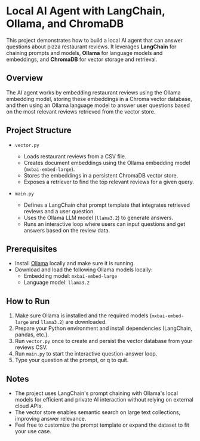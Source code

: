 # Local AI Agent with LangChain, Ollama, and ChromaDB

This project demonstrates how to build a local AI agent that can answer questions about pizza restaurant reviews. It leverages **LangChain** for chaining prompts and models, **Ollama** for language models and embeddings, and **ChromaDB** for vector storage and retrieval.

## Overview

The AI agent works by embedding restaurant reviews using the Ollama embedding model, storing these embeddings in a Chroma vector database, and then using an Ollama language model to answer user questions based on the most relevant reviews retrieved from the vector store.

## Project Structure

- `vector.py`  
  - Loads restaurant reviews from a CSV file.  
  - Creates document embeddings using the Ollama embedding model (`mxbai-embed-large`).  
  - Stores the embeddings in a persistent ChromaDB vector store.  
  - Exposes a retriever to find the top relevant reviews for a given query.

- `main.py`  
  - Defines a LangChain chat prompt template that integrates retrieved reviews and a user question.  
  - Uses the Ollama LLM model (`llama3.2`) to generate answers.  
  - Runs an interactive loop where users can input questions and get answers based on the review data.

## Prerequisites

- Install [Ollama](https://ollama.com/) locally and make sure it is running.
- Download and load the following Ollama models locally:  
  - Embedding model: `mxbai-embed-large`  
  - Language model: `llama3.2`

## How to Run

1. Make sure Ollama is installed and the required models (`mxbai-embed-large` and `llama3.2`) are downloaded.
2. Prepare your Python environment and install dependencies (LangChain, pandas, etc.).
3. Run `vector.py` once to create and persist the vector database from your reviews CSV.
4. Run `main.py` to start the interactive question-answer loop.
5. Type your question at the prompt, or q to quit.

## Notes

- The project uses LangChain's prompt chaining with Ollama's local models for efficient and private AI interaction without relying on external cloud APIs.
- The vector store enables semantic search on large text collections, improving answer relevance.
- Feel free to customize the prompt template or expand the dataset to fit your use case.
